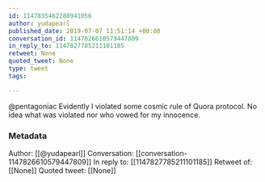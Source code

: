 ```yaml
---
id: 1147835462288941056
author: yudapearl
published_date: 2019-07-07 11:51:14 +00:00
conversation_id: 1147826610579447809
in_reply_to: 1147827785211101185
retweet: None
quoted_tweet: None
type: tweet
tags:

---
```


@pentagoniac Evidently I violated some cosmic rule of Quora protocol. No idea what was violated nor who vowed for my innocence.

### Metadata

Author: [[@yudapearl]]
Conversation: [[conversation-1147826610579447809]]
In reply to: [[1147827785211101185]]
Retweet of: [[None]]
Quoted tweet: [[None]]
